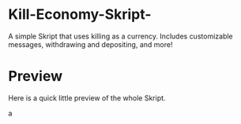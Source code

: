 # Kill-Economy-Skript-
A simple Skript that uses killing as a currency. Includes customizable messages, withdrawing and depositing, and more!

# Preview
Here is a quick little preview of the whole Skript.

a
